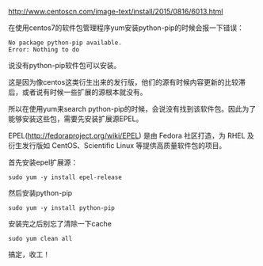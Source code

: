 http://www.centoscn.com/image-text/install/2015/0816/6013.html

在使用centos7的软件包管理程序yum安装python-pip的时候会报一下错误：

    No package python-pip available.
    Error: Nothing to do

说没有python-pip软件包可以安装。 

这是因为像centos这类衍生出来的发行版，他们的源有时候内容更新的比较滞后，或者说有时候一些扩展的源根本就没有。

所以在使用yum来search  python-pip的时候，会说没有找到该软件包。因此为了能够安装这些包，需要先安装扩展源EPEL。

EPEL(http://fedoraproject.org/wiki/EPEL) 是由 Fedora 社区打造，为 RHEL 及衍生发行版如 CentOS、Scientific Linux 等提供高质量软件包的项目。

首先安装epel扩展源： 

    sudo yum -y install epel-release

然后安装python-pip 

    sudo yum -y install python-pip

安装完之后别忘了清除一下cache

    sudo yum clean all

搞定，收工！